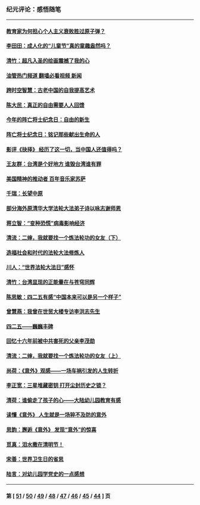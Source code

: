 ### 纪元评论：感悟随笔
---
#### [教育家为何担心个人主义衰败胜过原子弹？](../../pages/nsc1035/n13002969.md?06120330) 
#### [李田田：成人化的“儿童节”真的童趣盎然吗？](../../pages/nsc1035/n13000386.md?06120330) 
#### [清竹：超凡入圣的绘画震撼了我的心](../../pages/nsc1035/n12993985.md?06120330) 
#### [油管热门频道 翻墙必看视频 新闻](ok?06120330)
#### [跨时空智慧：古老中国的自我提高艺术](../../pages/nsc1035/n12988506.md?06120330) 
#### [陈大民：真正的自由需要人人回馈](../../pages/nsc1035/n12990148.md?06120330) 
#### [今年的阵亡将士纪念日：自由的新生](../../pages/nsc1035/n12989540.md?06120330) 
#### [阵亡将士纪念日：铭记那些献出生命的人](../../pages/nsc1035/n12985418.md?06120330) 
#### [影评《抉择》 经历了这一切，当中国人还值得吗？](../../pages/nsc1035/n12983029.md?06120330) 
#### [王友群：台湾是个好地方 谁毁台湾谁有罪](../../pages/nsc1035/n12977761.md?06120330) 
#### [美国精神的推动者 百年音乐家苏萨](../../pages/nsc1035/n12974542.md?06120330) 
#### [千瑞：长望中原](../../pages/nsc1035/n12976554.md?06120330) 
#### [部分海外原清华大学法轮大法弟子诗以咏志谢师恩](../../pages/nsc1035/n12957723.md?06120330) 
#### [蒋立智：“变种恐慌”病毒影响经济](../../pages/nsc1035/n12955438.md?06120330) 
#### [清流：二婶，我就要找一个炼法轮功的女友（下）](../../pages/nsc1035/n12953189.md?06120330) 
#### [造福社会和时代的法轮大法修炼人](../../pages/nsc1035/n12944018.md?06120330) 
#### [川人：“世界法轮大法日”感怀](../../pages/nsc1035/n12932771.md?06120330) 
#### [清竹：台湾显现的正能量在与苍穹同辉](../../pages/nsc1035/n12928084.md?06120330) 
#### [陈思敏：四二五有感“中国本来可以是另一个样子”](../../pages/nsc1035/n12902318.md?06120330) 
#### [曾慧燕：我曾在世贸大楼专访李洪志先生](../../pages/nsc1035/n12898729.md?06120330) 
#### [四二五——巍巍丰碑](../../pages/nsc1035/n12893609.md?06120330) 
#### [回忆十六年前被中共害死的父亲李茂勋](../../pages/nsc1035/n12880270.md?06120330) 
#### [清流：二婶，我就要找一个炼法轮功的女友（上）](../../pages/nsc1035/n12879174.md?06120330) 
#### [尚荷：《意外》观感——一场车祸引发的人生转折](../../pages/nsc1035/n12877867.md?06120330) 
#### [李正宽：三星堆藏密钥 打开尘封历史之锁？](../../pages/nsc1035/n12877650.md?06120330) 
#### [清荷：谁偷走了孩子的心——大陆幼儿园教育有感](../../pages/nsc1035/n12871130.md?06120330) 
#### [读懂《意外》 人生就是一场猝不及防的意外](../../pages/nsc1035/n12869689.md?06120330) 
#### [思韵：邂逅《意外》 发现“意外”的惊喜](../../pages/nsc1035/n12862144.md?06120330) 
#### [觅真：泪水撒在清明节！](../../pages/nsc1035/n12857953.md?06120330) 
#### [宋善：世界卫生日的省思](../../pages/nsc1035/n12855911.md?06120330) 
#### [陆言：对幼儿园学党史的一点感想](../../pages/nsc1035/n12851128.md?06120330) 

---
#### 第 [ [51](./51.md?06120330) / [50](./50.md?06120330) / [49](./49.md?06120330) / [48](./48.md?06120330) / [47](./47.md?06120330) / [46](./46.md?06120330) / [45](./45.md?06120330) / [44](./44.md?06120330) ] 页
